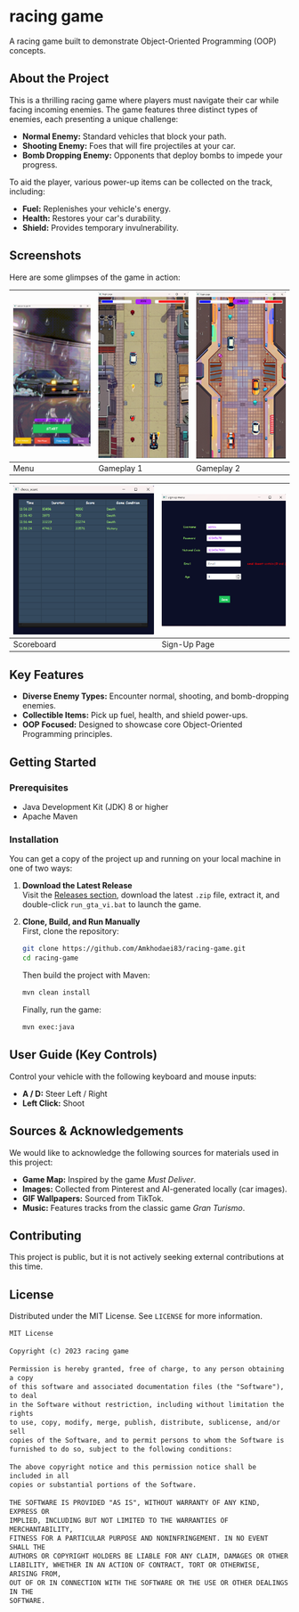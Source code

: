# racing game 

A racing game built to demonstrate Object-Oriented Programming (OOP) concepts.

## About the Project

This is a thrilling racing game where players must navigate their car while facing incoming enemies. The game features three distinct types of enemies, each presenting a unique challenge:

*   **Normal Enemy:** Standard vehicles that block your path.
*   **Shooting Enemy:** Foes that will fire projectiles at your car.
*   **Bomb Dropping Enemy:** Opponents that deploy bombs to impede your progress.

To aid the player, various power-up items can be collected on the track, including:

*   **Fuel:** Replenishes your vehicle's energy.
*   **Health:** Restores your car's durability.
*   **Shield:** Provides temporary invulnerability.

## Screenshots

Here are some glimpses of the game in action:

| ![Menu Screen](menu.png) | ![Gameplay 1](game1.png) | ![Gameplay 2](game2.png) |
|--------------------------|--------------------------|---------------------------|
| Menu                     | Gameplay 1               | Gameplay 2                |

| ![Scoreboard](scores.png) | ![Sign-Up Page](sign_up.png) |
|---------------------------|------------------------------|
| Scoreboard                | Sign-Up Page                 |


## Key Features

*   **Diverse Enemy Types:** Encounter normal, shooting, and bomb-dropping enemies.
*   **Collectible Items:** Pick up fuel, health, and shield power-ups.
*   **OOP Focused:** Designed to showcase core Object-Oriented Programming principles.

## Getting Started

### Prerequisites

*   Java Development Kit (JDK) 8 or higher
*   Apache Maven

### Installation

You can get a copy of the project up and running on your local machine in one of two ways:

1. **Download the Latest Release**  
   Visit the [Releases section](https://github.com/Amkhodaei83/racing-game/releases), download the latest `.zip` file, extract it, and double-click `run_gta_vi.bat` to launch the game.

2. **Clone, Build, and Run Manually**  
   First, clone the repository:

   ```bash
   git clone https://github.com/Amkhodaei83/racing-game.git
   cd racing-game
   ```

   Then build the project with Maven:

   ```bash
   mvn clean install
   ```

   Finally, run the game:

   ```bash
   mvn exec:java
   ```

## User Guide (Key Controls)

Control your vehicle with the following keyboard and mouse inputs:

*   **A / D:** Steer Left / Right
*   **Left Click:** Shoot

## Sources & Acknowledgements

We would like to acknowledge the following sources for materials used in this project:

*   **Game Map:** Inspired by the game *Must Deliver*.
*   **Images:** Collected from Pinterest and AI-generated locally (car images).
*   **GIF Wallpapers:** Sourced from TikTok.
*   **Music:** Features tracks from the classic game *Gran Turismo*.

## Contributing

This project is public, but it is not actively seeking external contributions at this time.

## License

Distributed under the MIT License. See `LICENSE` for more information.

```
MIT License

Copyright (c) 2023 racing game

Permission is hereby granted, free of charge, to any person obtaining a copy
of this software and associated documentation files (the "Software"), to deal
in the Software without restriction, including without limitation the rights
to use, copy, modify, merge, publish, distribute, sublicense, and/or sell
copies of the Software, and to permit persons to whom the Software is
furnished to do so, subject to the following conditions:

The above copyright notice and this permission notice shall be included in all
copies or substantial portions of the Software.

THE SOFTWARE IS PROVIDED "AS IS", WITHOUT WARRANTY OF ANY KIND, EXPRESS OR
IMPLIED, INCLUDING BUT NOT LIMITED TO THE WARRANTIES OF MERCHANTABILITY,
FITNESS FOR A PARTICULAR PURPOSE AND NONINFRINGEMENT. IN NO EVENT SHALL THE
AUTHORS OR COPYRIGHT HOLDERS BE LIABLE FOR ANY CLAIM, DAMAGES OR OTHER
LIABILITY, WHETHER IN AN ACTION OF CONTRACT, TORT OR OTHERWISE, ARISING FROM,
OUT OF OR IN CONNECTION WITH THE SOFTWARE OR THE USE OR OTHER DEALINGS IN THE
SOFTWARE.
``` 
